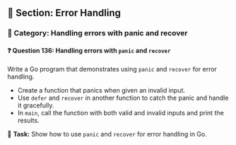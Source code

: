 ## 📘 Section: Error Handling  
### 🔹 Category: Handling errors with panic and recover  
#### ❓ Question 136: Handling errors with `panic` and `recover`

Write a Go program that demonstrates using `panic` and `recover` for error handling.

- Create a function that panics when given an invalid input.
- Use `defer` and `recover` in another function to catch the panic and handle it gracefully.
- In `main`, call the function with both valid and invalid inputs and print the results.

🔧 **Task:** Show how to use `panic` and `recover` for error handling in Go.
